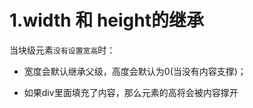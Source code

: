 # 1.width 和 height的继承
当块级元素```没有设置宽高```时：
- 宽度会默认继承父级，高度会默认为0(当没有内容支撑)；

- 如果div里面填充了内容，那么元素的高将会被内容撑开


